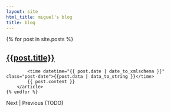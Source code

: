 ```yaml
---
layout: site
html_title: miguel's blog
title: blog
---
```


<div id="posts">
    {% for post in site.posts %}
        <article class="post">
            <h1 class="post-title">
            <a href="{{ post.url }}">{{post.title}}</a>
            </h1>

            <time datetime="{{ post.date | date_to_xmlschema }}" class="post-date">{{post.data | data_to_string }}</time>
            {{ post.content }}
        </article>
    {% endfor %}
</div>

<div id="post_nav">
    Next | Previous (TODO)
</div>
